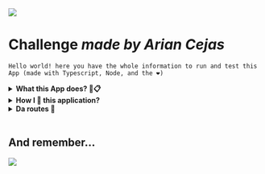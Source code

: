 <img src ="https://static.wikia.nocookie.net/wiki-de-rick-morty/images/6/60/Rick_and_Morty.png/revision/latest?cb=20210623034924&path-prefix=es"/>

<h1>Challenge <i>made by Arian Cejas  </i> </h1> 


 ```
 Hello world! here you have the whole information to run and test this App (made with Typescript, Node, and the ❤)  
```


<details>
<summary>
<label><b>What this App does? 🤔📋</b> </label>
</summary>
<br/>
<p>
👉 collects data from the <a href="https://rickandmortyapi.com/"><b> Rick and Morty API </b> </a>, simoultaneously from various pages, it process them and returns you a kindly JSON object with irrelevant info from some of the resources that the API provides to us <br/><i>(For example, how much times the character "l" appears in every single location name )</i> 
</p>
<br/>
</details>

<details>
<summary>
<b>How I 🏃 this application?</b>
</summary>
<br/>
<h3>
Well, its simply...
</h3>
<br/>

```
yarn
```
or
```
npm install 
```

<h2><b>then</b></h2>
<br/>

```
yarn start
```
or
```
npm start
```
<br/>
<p> if everything its all right, in the terminal you will see ` "Running on port <i> **port setted in .env** </i>" ` </p>
<br/>
<h3><b>...or directly, test it with:</b></h3>
<br/>

```
npm test
```
or
```
yarn test
```
<br/>

 `then open the terminal and see the magic!`

<br/>
</details>

<details>
<summary>
<b> Da routes 📡 </b>

</summary>
<br/>

### /api/v1

   |Method|Route|Description|    
|----|-----|-------|  
|GET|_/char_|**How much times the first letter of the resource appears in all the elements (of that resource)**|
|GET|_/episodes_|**A episodes list with its name, episode, and an array with all the origin names (locations) of all the characters that appears in that episode**|
|GET|_/all_|**Both routes of above**|

</details>
<br/>
<h2>And remember...  </h2>

<img src ="https://c.tenor.com/fzMQF112Sb0AAAAC/wubba-lubba-dub-dub-rick-sanchez.gif"/>